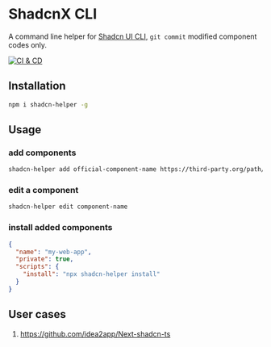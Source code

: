 # ShadcnX CLI

A command line helper for [Shadcn UI CLI][1], `git commit` modified component codes only.

[![CI & CD](https://github.com/idea2app/ShadcnX/actions/workflows/main.yml/badge.svg)][2]

## Installation

```bash
npm i shadcn-helper -g
```

## Usage

### add components

```bash
shadcn-helper add official-component-name https://third-party.org/path/to/component
```

### edit a component

```bash
shadcn-helper edit component-name
```

### install added components

```json
{
  "name": "my-web-app",
  "private": true,
  "scripts": {
    "install": "npx shadcn-helper install"
  }
}
```

## User cases

1. https://github.com/idea2app/Next-shadcn-ts

[1]: https://ui.shadcn.com/docs/cli
[2]: https://github.com/idea2app/ShadcnX/actions/workflows/main.yml
